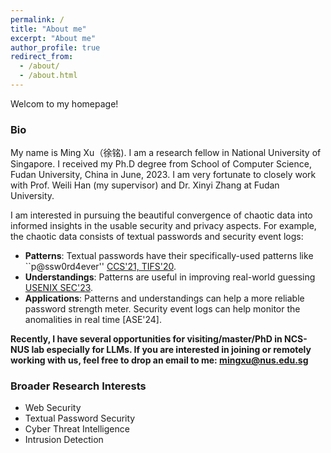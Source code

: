 ```yaml
---
permalink: /
title: "About me"
excerpt: "About me"
author_profile: true
redirect_from: 
  - /about/
  - /about.html
---
```


Welcom to my homepage!

### Bio
My name is Ming Xu（徐铭). I am a research fellow in National University of Singapore. I received my Ph.D degree from School of Computer Science, Fudan University, China in June, 2023. I am very fortunate to closely work with Prof. Weili Han (my supervisor) and Dr. Xinyi Zhang at Fudan University. 

I am interested in pursuing the beautiful convergence of chaotic data into informed insights in the usable security and privacy aspects. For example, the chaotic data consists of textual passwords and security event logs:

  - **Patterns**: Textual passwords have their specifically-used patterns like ``p@ssw0rd4ever'' [CCS'21, TIFS'20](https://dl.acm.org/doi/10.1145/3460120.3484743).
  - **Understandings**: Patterns are useful in improving real-world guessing [USENIX SEC'23](https://www.usenix.org/conference/usenixsecurity23/presentation/xu-ming).  
  - **Applications**: Patterns and understandings can help a more reliable password strength meter. Security event logs can help monitor the anomalities in real time [ASE'24]. 



**Recently, I have several opportunities for visiting/master/PhD in NCS-NUS lab especially for LLMs. If you are interested in joining or remotely working with us, feel free to drop an email to me: mingxu@nus.edu.sg**



### Broader Research Interests  

- Web Security  
- Textual Password Security
- Cyber Threat Intelligence
- Intrusion Detection 











